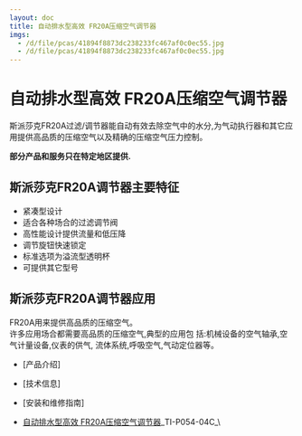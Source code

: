 ```yaml
---
layout: doc
title: 自动排水型高效 FR20A压缩空气调节器
imgs:
  - /d/file/pcas/41894f8873dc238233fc467af0c0ec55.jpg
  - /d/file/pcas/41894f8873dc238233fc467af0c0ec55.jpg
---
```


# 自动排水型高效 FR20A压缩空气调节器

斯派莎克FR20A过滤/调节器能自动有效去除空气中的水分,为气动执行器和其它应用提供高品质的压缩空气以及精确的压缩空气压力控制。

**部分产品和服务只在特定地区提供.**

## 斯派莎克FR20A调节器主要特征

- 紧凑型设计
- 适合各种场合的过滤调节阀
- 高性能设计提供流量和低压降
- 调节旋钮快速锁定
- 标准选项为溢流型透明杯
- 可提供其它型号

## 斯派莎克FR20A调节器应用

FR20A用来提供高品质的压缩空气。  
许多应用场合都需要高品质的压缩空气,典型的应用包 括:机械设备的空气轴承,空气计量设备,仪表的供气, 流体系统,呼吸空气,气动定位器等。

- [产品介绍]
- [技术信息]
- [安装和维修指南]

- [自动排水型高效 FR20A压缩空气调节器](/d/pdf/TI-P054-04C-FR20A%20自动排水型高效压缩空气调节器.pdf)\_TI-P054-04C\_\
